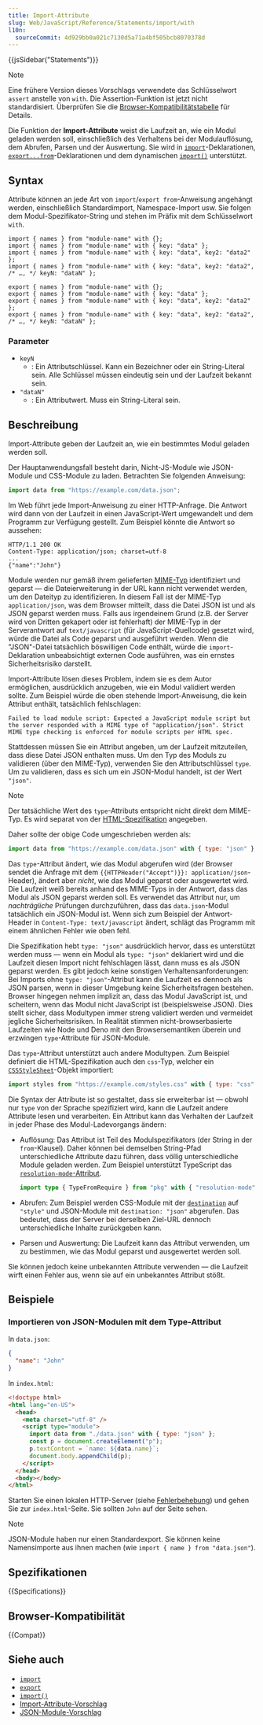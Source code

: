 ```yaml
---
title: Import-Attribute
slug: Web/JavaScript/Reference/Statements/import/with
l10n:
  sourceCommit: 4d929bb0a021c7130d5a71a4bf505bcb8070378d
---
```


{{jsSidebar("Statements")}}

> [!NOTE]
> Eine frühere Version dieses Vorschlags verwendete das Schlüsselwort `assert` anstelle von `with`. Die Assertion-Funktion ist jetzt nicht standardisiert. Überprüfen Sie die [Browser-Kompatibilitätstabelle](#browser-kompatibilität) für Details.

Die Funktion der **Import-Attribute** weist die Laufzeit an, wie ein Modul geladen werden soll, einschließlich des Verhaltens bei der Modulauflösung, dem Abrufen, Parsen und der Auswertung. Sie wird in [`import`](/de/docs/Web/JavaScript/Reference/Statements/import)-Deklarationen, [`export...from`](/de/docs/Web/JavaScript/Reference/Statements/export#re-exporting_aggregating)-Deklarationen und dem dynamischen [`import()`](/de/docs/Web/JavaScript/Reference/Operators/import) unterstützt.

## Syntax

Attribute können an jede Art von `import`/`export from`-Anweisung angehängt werden, einschließlich Standardimport, Namespace-Import usw. Sie folgen dem Modul-Spezifikator-String und stehen im Präfix mit dem Schlüsselwort `with`.

```js-nolint
import { names } from "module-name" with {};
import { names } from "module-name" with { key: "data" };
import { names } from "module-name" with { key: "data", key2: "data2" };
import { names } from "module-name" with { key: "data", key2: "data2", /* …, */ keyN: "dataN" };

export { names } from "module-name" with {};
export { names } from "module-name" with { key: "data" };
export { names } from "module-name" with { key: "data", key2: "data2" };
export { names } from "module-name" with { key: "data", key2: "data2", /* …, */ keyN: "dataN" };
```

### Parameter

- `keyN`
  - : Ein Attributschlüssel. Kann ein Bezeichner oder ein String-Literal sein. Alle Schlüssel müssen eindeutig sein und der Laufzeit bekannt sein.
- `"dataN"`
  - : Ein Attributwert. Muss ein String-Literal sein.

## Beschreibung

Import-Attribute geben der Laufzeit an, wie ein bestimmtes Modul geladen werden soll.

Der Hauptanwendungsfall besteht darin, Nicht-JS-Module wie JSON-Module und CSS-Module zu laden. Betrachten Sie folgenden Anweisung:

```js
import data from "https://example.com/data.json";
```

Im Web führt jede Import-Anweisung zu einer HTTP-Anfrage. Die Antwort wird dann von der Laufzeit in einen JavaScript-Wert umgewandelt und dem Programm zur Verfügung gestellt. Zum Beispiel könnte die Antwort so aussehen:

```http
HTTP/1.1 200 OK
Content-Type: application/json; charset=utf-8
...
{"name":"John"}
```

Module werden nur gemäß ihrem gelieferten [MIME-Typ](/de/docs/Web/HTTP/Guides/MIME_types) identifiziert und geparst — die Dateierweiterung in der URL kann nicht verwendet werden, um den Dateityp zu identifizieren. In diesem Fall ist der MIME-Typ `application/json`, was dem Browser mitteilt, dass die Datei JSON ist und als JSON geparst werden muss. Falls aus irgendeinem Grund (z.B. der Server wird von Dritten gekapert oder ist fehlerhaft) der MIME-Typ in der Serverantwort auf `text/javascript` (für JavaScript-Quellcode) gesetzt wird, würde die Datei als Code geparst und ausgeführt werden. Wenn die "JSON"-Datei tatsächlich böswilligen Code enthält, würde die `import`-Deklaration unbeabsichtigt externen Code ausführen, was ein ernstes Sicherheitsrisiko darstellt.

Import-Attribute lösen dieses Problem, indem sie es dem Autor ermöglichen, ausdrücklich anzugeben, wie ein Modul validiert werden sollte. Zum Beispiel würde die oben stehende Import-Anweisung, die kein Attribut enthält, tatsächlich fehlschlagen:

```plain
Failed to load module script: Expected a JavaScript module script but the server responded with a MIME type of "application/json". Strict MIME type checking is enforced for module scripts per HTML spec.
```

Stattdessen müssen Sie ein Attribut angeben, um der Laufzeit mitzuteilen, dass diese Datei JSON enthalten muss. Um den Typ des Moduls zu validieren (über den MIME-Typ), verwenden Sie den Attributschlüssel `type`. Um zu validieren, dass es sich um ein JSON-Modul handelt, ist der Wert `"json"`.

> [!NOTE]
> Der tatsächliche Wert des `type`-Attributs entspricht nicht direkt dem MIME-Typ. Es wird separat von der [HTML-Spezifikation](https://html.spec.whatwg.org/multipage/webappapis.html#module-type-allowed) angegeben.

Daher sollte der obige Code umgeschrieben werden als:

```js
import data from "https://example.com/data.json" with { type: "json" };
```

Das `type`-Attribut ändert, wie das Modul abgerufen wird (der Browser sendet die Anfrage mit dem `{{HTTPHeader("Accept")}}: application/json`-Header), ändert aber _nicht_, wie das Modul geparst oder ausgewertet wird. Die Laufzeit weiß bereits anhand des MIME-Typs in der Antwort, dass das Modul als JSON geparst werden soll. Es verwendet das Attribut nur, um _nachträgliche_ Prüfungen durchzuführen, dass das `data.json`-Modul tatsächlich ein JSON-Modul ist. Wenn sich zum Beispiel der Antwort-Header in `Content-Type: text/javascript` ändert, schlägt das Programm mit einem ähnlichen Fehler wie oben fehl.

Die Spezifikation hebt `type: "json"` ausdrücklich hervor, dass es unterstützt werden muss — wenn ein Modul als `type: "json"` deklariert wird und die Laufzeit diesen Import nicht fehlschlagen lässt, dann muss es als JSON geparst werden. Es gibt jedoch keine sonstigen Verhaltensanforderungen: Bei Imports ohne `type: "json"`-Attribut kann die Laufzeit es dennoch als JSON parsen, wenn in dieser Umgebung keine Sicherheitsfragen bestehen. Browser hingegen nehmen implizit an, dass das Modul JavaScript ist, und scheitern, wenn das Modul nicht JavaScript ist (beispielsweise JSON). Dies stellt sicher, dass Modultypen immer streng validiert werden und vermeidet jegliche Sicherheitsrisiken. In Realität stimmen nicht-browserbasierte Laufzeiten wie Node und Deno mit den Browsersemantiken überein und erzwingen `type`-Attribute für JSON-Module.

Das `type`-Attribut unterstützt auch andere Modultypen. Zum Beispiel definiert die HTML-Spezifikation auch den `css`-Typ, welcher ein [`CSSStyleSheet`](/de/docs/Web/API/CSSStyleSheet)-Objekt importiert:

```js
import styles from "https://example.com/styles.css" with { type: "css" };
```

Die Syntax der Attribute ist so gestaltet, dass sie erweiterbar ist — obwohl nur `type` von der Sprache spezifiziert wird, kann die Laufzeit andere Attribute lesen und verarbeiten. Ein Attribut kann das Verhalten der Laufzeit in jeder Phase des Modul-Ladevorgangs ändern:

- Auflösung: Das Attribut ist Teil des Modulspezifikators (der String in der `from`-Klausel). Daher können bei demselben String-Pfad unterschiedliche Attribute dazu führen, dass völlig unterschiedliche Module geladen werden. Zum Beispiel unterstützt TypeScript das [`resolution-mode`-Attribut](https://devblogs.microsoft.com/typescript/announcing-typescript-5-3/#stable-support-resolution-mode-in-import-types).

  ```ts
  import type { TypeFromRequire } from "pkg" with { "resolution-mode": "require" };
  ```

- Abrufen: Zum Beispiel werden CSS-Module mit der [`destination`](/de/docs/Web/API/Request/destination) auf `"style"` und JSON-Module mit `destination: "json"` abgerufen. Das bedeutet, dass der Server bei derselben Ziel-URL dennoch unterschiedliche Inhalte zurückgeben kann.
- Parsen und Auswertung: Die Laufzeit kann das Attribut verwenden, um zu bestimmen, wie das Modul geparst und ausgewertet werden soll.

Sie können jedoch keine unbekannten Attribute verwenden — die Laufzeit wirft einen Fehler aus, wenn sie auf ein unbekanntes Attribut stößt.

## Beispiele

### Importieren von JSON-Modulen mit dem Type-Attribut

In `data.json`:

```json
{
  "name": "John"
}
```

In `index.html`:

```html
<!doctype html>
<html lang="en-US">
  <head>
    <meta charset="utf-8" />
    <script type="module">
      import data from "./data.json" with { type: "json" };
      const p = document.createElement("p");
      p.textContent = `name: ${data.name}`;
      document.body.appendChild(p);
    </script>
  </head>
  <body></body>
</html>
```

Starten Sie einen lokalen HTTP-Server (siehe [Fehlerbehebung](/de/docs/Web/JavaScript/Guide/Modules#troubleshooting)) und gehen Sie zur `index.html`-Seite. Sie sollten `John` auf der Seite sehen.

> [!NOTE]
> JSON-Module haben nur einen Standardexport. Sie können keine Namensimporte aus ihnen machen (wie `import { name } from "data.json"`).

## Spezifikationen

{{Specifications}}

## Browser-Kompatibilität

{{Compat}}

## Siehe auch

- [`import`](/de/docs/Web/JavaScript/Reference/Statements/import)
- [`export`](/de/docs/Web/JavaScript/Reference/Statements/export)
- [`import()`](/de/docs/Web/JavaScript/Reference/Operators/import)
- [Import-Attribute-Vorschlag](https://github.com/tc39/proposal-import-attributes)
- [JSON-Module-Vorschlag](https://github.com/tc39/proposal-json-modules)

